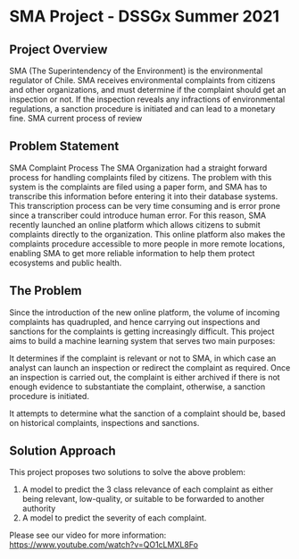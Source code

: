 # SMA Project - DSSGx Summer 2021

## Project Overview

SMA (The Superintendency of the Environment) is the environmental regulator of Chile. SMA receives environmental complaints from citizens and other organizations, and must determine if the complaint should get an inspection or not. If the inspection reveals any infractions of environmental regulations, a sanction procedure is initiated and can lead to a monetary fine.
SMA current process of review

## Problem Statement
SMA Complaint Process
The SMA Organization had a straight forward process for handling complaints filed by citizens. The problem with this system is the complaints are filed using a paper form, and SMA has to transcribe this information before entering it into their database systems. This transcription process can be very time consuming and is error prone since a transcriber could introduce human error. For this reason, SMA recently launched an online platform which allows citizens to submit complaints directly to the organization. This online platform also makes the complaints procedure accessible to more people in more remote locations, enabling SMA to get more reliable information to help them protect ecosystems and public health.

## The Problem
Since the introduction of the new online platform, the volume of incoming complaints has quadrupled, and hence carrying out inspections and sanctions for the complaints is getting increasingly difficult. This project aims to build a machine learning system that serves two main purposes:

It determines if the complaint is relevant or not to SMA, in which case an analyst can launch an inspection or redirect the complaint as required. Once an inspection is carried out, the complaint is either archived if there is not enough evidence to substantiate the complaint, otherwise, a sanction procedure is initiated.

It attempts to determine what the sanction of a complaint should be, based on historical complaints, inspections and sanctions.

## Solution Approach
This project proposes two solutions to solve the above problem:

 1. A model to predict the 3 class relevance of each complaint as either being relevant, low-quality, or suitable to be forwarded to another authority
 2. A model to predict the severity of each complaint. 


Please see our video for more information: https://www.youtube.com/watch?v=QO1cLMXL8Fo
